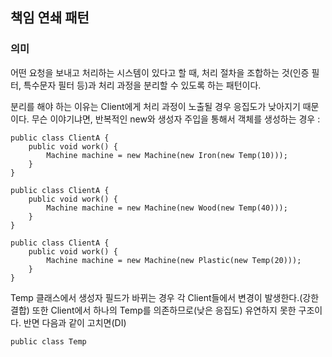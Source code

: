 ## 책임 연쇄 패턴
### 의미
어떤 요청을 보내고 처리하는 시스템이 있다고 할 때, 처리 절차을 조합하는 것(인증 필터, 특수문자 필터 등)과 처리 과정을 분리할 수 있도록 하는 패턴이다. 

분리를 해야 하는 이유는 Client에게 처리 과정이 노출될 경우 응집도가 낮아지기 때문이다. 무슨 이야기냐면, 반복적인 new와 생성자 주입을 통해서 객체를 생성하는 경우 : 

    public class ClientA {
        public void work() {
            Machine machine = new Machine(new Iron(new Temp(10)));
        }
    }
    
    public class ClientA {
        public void work() {
            Machine machine = new Machine(new Wood(new Temp(40)));
        }
    }
    
    public class ClientA {
        public void work() {
            Machine machine = new Machine(new Plastic(new Temp(20)));
        }
    }
    
Temp 클래스에서 생성자 필드가 바뀌는 경우 각 Client들에서 변경이 발생한다.(강한 결합) 또한 Client에서 하나의 Temp를 의존하므로(낮은 응집도) 유연하지 못한 구조이다. 반면 다음과 같이 고치면(DI)  

    public class Temp
